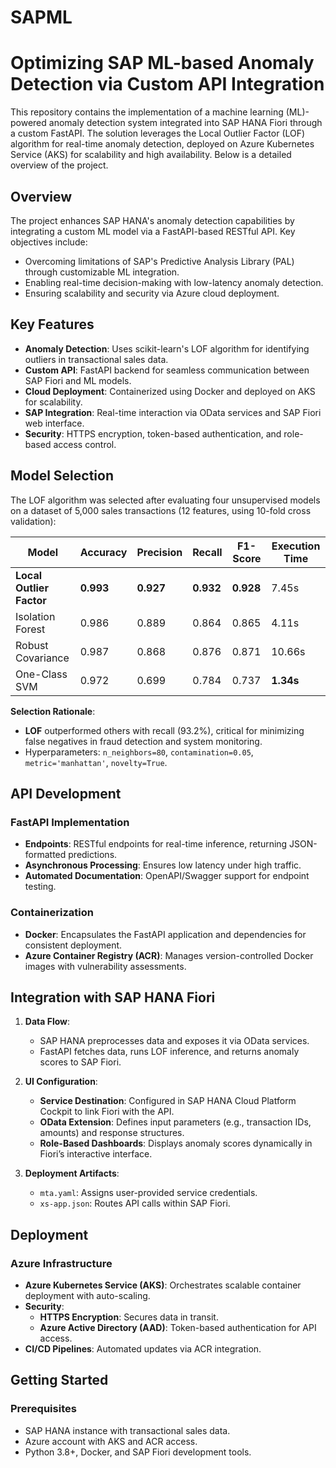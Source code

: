 # SAPML

# Optimizing SAP ML-based Anomaly Detection via Custom API Integration

This repository contains the implementation of a machine learning (ML)-powered anomaly detection system integrated into SAP HANA Fiori through a custom FastAPI. 
The solution leverages the Local Outlier Factor (LOF) algorithm for real-time anomaly detection, deployed on Azure Kubernetes Service (AKS) for scalability and high availability. 
Below is a detailed overview of the project.

## Overview
The project enhances SAP HANA's anomaly detection capabilities by integrating a custom ML model via a FastAPI-based RESTful API. Key objectives include:
- Overcoming limitations of SAP's Predictive Analysis Library (PAL) through customizable ML integration.
- Enabling real-time decision-making with low-latency anomaly detection.
- Ensuring scalability and security via Azure cloud deployment.


## Key Features
- **Anomaly Detection**: Uses scikit-learn's LOF algorithm for identifying outliers in transactional sales data.
- **Custom API**: FastAPI backend for seamless communication between SAP Fiori and ML models.
- **Cloud Deployment**: Containerized using Docker and deployed on AKS for scalability.
- **SAP Integration**: Real-time interaction via OData services and SAP Fiori web interface.
- **Security**: HTTPS encryption, token-based authentication, and role-based access control.


## Model Selection
The LOF algorithm was selected after evaluating four unsupervised models on a dataset of 5,000 sales transactions (12 features, using 10-fold cross validation):

| Model               | Accuracy | Precision | Recall | F1-Score | Execution Time |
|---------------------|----------|-----------|--------|----------|----------------|
| **Local Outlier Factor** | **0.993**    | **0.927**     | **0.932** | **0.928** | 7.45s      |
| Isolation Forest    | 0.986     | 0.889     | 0.864  | 0.865     | 4.11s          |
| Robust Covariance   | 0.987     | 0.868     | 0.876  | 0.871     | 10.66s          |
| One-Class SVM       | 0.972     | 0.699     | 0.784  | 0.737     | **1.34s**          |

**Selection Rationale**:
- **LOF** outperformed others with recall (93.2%), critical for minimizing false negatives in fraud detection and system monitoring.
- Hyperparameters: `n_neighbors=80`, `contamination=0.05`, `metric='manhattan'`, `novelty=True`.

## API Development
### FastAPI Implementation
- **Endpoints**: RESTful endpoints for real-time inference, returning JSON-formatted predictions.
- **Asynchronous Processing**: Ensures low latency under high traffic.
- **Automated Documentation**: OpenAPI/Swagger support for endpoint testing.

### Containerization
- **Docker**: Encapsulates the FastAPI application and dependencies for consistent deployment.
- **Azure Container Registry (ACR)**: Manages version-controlled Docker images with vulnerability assessments.

## Integration with SAP HANA Fiori
1. **Data Flow**:
   - SAP HANA preprocesses data and exposes it via OData services.
   - FastAPI fetches data, runs LOF inference, and returns anomaly scores to SAP Fiori.

2. **UI Configuration**:
   - **Service Destination**: Configured in SAP HANA Cloud Platform Cockpit to link Fiori with the API.
   - **OData Extension**: Defines input parameters (e.g., transaction IDs, amounts) and response structures.
   - **Role-Based Dashboards**: Displays anomaly scores dynamically in Fiori’s interactive interface.

3. **Deployment Artifacts**:
   - `mta.yaml`: Assigns user-provided service credentials.
   - `xs-app.json`: Routes API calls within SAP Fiori.


## Deployment
### Azure Infrastructure
- **Azure Kubernetes Service (AKS)**: Orchestrates scalable container deployment with auto-scaling.
- **Security**:
  - **HTTPS Encryption**: Secures data in transit.
  - **Azure Active Directory (AAD)**: Token-based authentication for API access.
- **CI/CD Pipelines**: Automated updates via ACR integration.


## Getting Started
### Prerequisites
- SAP HANA instance with transactional sales data.
- Azure account with AKS and ACR access.
- Python 3.8+, Docker, and SAP Fiori development tools.

